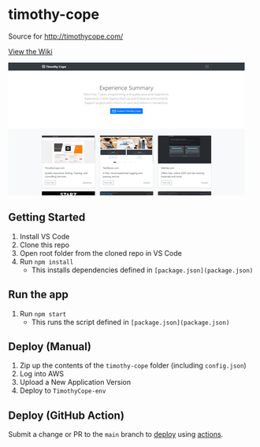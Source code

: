 # timothy-cope
Source for http://timothycope.com/

[View the Wiki](https://github.com/kirbycope/timothy-cope/wiki)

![Screenshot](/timothy-cope.png)

## Getting Started
1. Install VS Code
1. Clone this repo
1. Open root folder from the cloned repo in VS Code
1. Run `npm install`
   - This installs dependencies defined in `[package.json](package.json)`

## Run the app
1. Run `npm start`
   - This runs the script defined in `[package.json](package.json)`

## Deploy (Manual)
1. Zip up the contents of the `timothy-cope` folder (including `config.json`)
1. Log into AWS
1. Upload a New Application Version
1. Deploy to `TimothyCope-env`

## Deploy (GitHub Action)
Submit a change or PR to the `main` branch to [deploy](/.github/workflows/deploy-changes.yml) using [actions](https://github.com/kirbycope/timothy-cope/actions).
